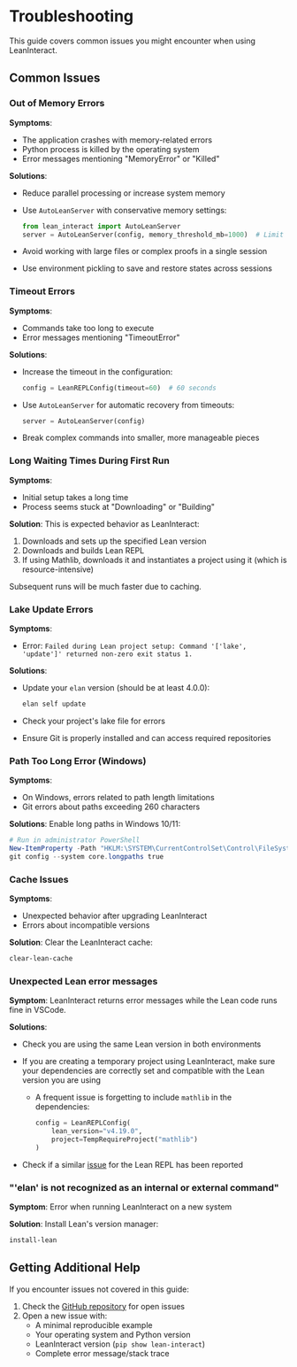 # Troubleshooting

This guide covers common issues you might encounter when using LeanInteract.

## Common Issues

### Out of Memory Errors

**Symptoms**:

- The application crashes with memory-related errors
- Python process is killed by the operating system
- Error messages mentioning "MemoryError" or "Killed"

**Solutions**:

- Reduce parallel processing or increase system memory
- Use `AutoLeanServer` with conservative memory settings:

  ```python
  from lean_interact import AutoLeanServer
  server = AutoLeanServer(config, memory_threshold_mb=1000)  # Limit to 1GB
  ```

- Avoid working with large files or complex proofs in a single session
- Use environment pickling to save and restore states across sessions

### Timeout Errors

**Symptoms**:

- Commands take too long to execute
- Error messages mentioning "TimeoutError"

**Solutions**:

- Increase the timeout in the configuration:

  ```python
  config = LeanREPLConfig(timeout=60)  # 60 seconds
  ```

- Use `AutoLeanServer` for automatic recovery from timeouts:

  ```python
  server = AutoLeanServer(config)
  ```

- Break complex commands into smaller, more manageable pieces

### Long Waiting Times During First Run

**Symptoms**:

- Initial setup takes a long time
- Process seems stuck at "Downloading" or "Building"

**Solution**:
This is expected behavior as LeanInteract:

1. Downloads and sets up the specified Lean version
2. Downloads and builds Lean REPL
3. If using Mathlib, downloads it and instantiates a project using it (which is resource-intensive)

Subsequent runs will be much faster due to caching.

### Lake Update Errors

**Symptoms**:

- Error: `Failed during Lean project setup: Command '['lake', 'update']' returned non-zero exit status 1.`

**Solutions**:

- Update your `elan` version (should be at least 4.0.0):

  ```bash
  elan self update
  ```

- Check your project's lake file for errors
- Ensure Git is properly installed and can access required repositories

### Path Too Long Error (Windows)

**Symptoms**:

- On Windows, errors related to path length limitations
- Git errors about paths exceeding 260 characters

**Solutions**:
Enable long paths in Windows 10/11:

```powershell
# Run in administrator PowerShell
New-ItemProperty -Path "HKLM:\SYSTEM\CurrentControlSet\Control\FileSystem" -Name LongPathsEnabled -Value 1 -PropertyType DWord -Force
git config --system core.longpaths true
```

### Cache Issues

**Symptoms**:

- Unexpected behavior after upgrading LeanInteract
- Errors about incompatible versions

**Solution**:
Clear the LeanInteract cache:

```bash
clear-lean-cache
```

### Unexpected Lean error messages

**Symptom**:
LeanInteract returns error messages while the Lean code runs fine in VSCode.

**Solutions**:

- Check you are using the same Lean version in both environments
- If you are creating a temporary project using LeanInteract, make sure your dependencies are correctly set and compatible with the Lean version you are using
  - A frequent issue is forgetting to include `mathlib` in the dependencies:

    ```python
    config = LeanREPLConfig(
        lean_version="v4.19.0", 
        project=TempRequireProject("mathlib")
    )
    ```

- Check if a similar [issue](https://github.com/leanprover-community/repl/issues) for the Lean REPL has been reported

### "'elan' is not recognized as an internal or external command"

**Symptom**:
Error when running LeanInteract on a new system

**Solution**:
Install Lean's version manager:

```bash
install-lean
```

## Getting Additional Help

If you encounter issues not covered in this guide:

1. Check the [GitHub repository](https://github.com/augustepoiroux/LeanInteract) for open issues
2. Open a new issue with:
   - A minimal reproducible example
   - Your operating system and Python version
   - LeanInteract version (`pip show lean-interact`)
   - Complete error message/stack trace
